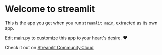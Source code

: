 # Welcome to streamlit

This is the app you get when you run `streamlit main`, extracted as its own app.

Edit [main.py](./main.py) to customize this app to your heart's desire. ❤️

Check it out on [Streamlit Community Cloud](https://st-main-app.streamlit.app/)
